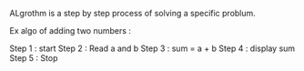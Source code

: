 
ALgrothm is a step by step process of solving a specific problum.

Ex algo of adding two numbers :

Step 1 : start
Step 2 : Read a and b
Step 3 : sum = a + b
Step 4 : display sum
Step 5 : Stop


